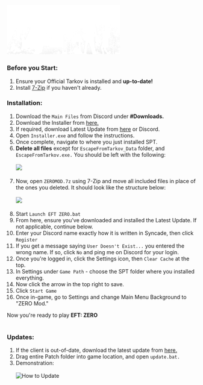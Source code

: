 <img src="https://github.com/bansakai/ZERO/blob/main/Resources/SmallBannerLogo.png" width="300" />

<br>

### Before you Start:

1. Ensure your Official Tarkov is installed and **up-to-date!**
2. Install [7-Zip](https://www.7-zip.org/a/7z2409-x64.exe) if you haven't already.

### Installation:

1. Download the `Main Files` from Discord under **#Downloads.**
2. Download the Installer from [here.](https://syncade.gg/spt)
3. If required, download Latest Update from [here](https://syncade.gg/zero/update) or Discord.
4. Open `Installer.exe` and follow the instructions.
5. Once complete, navigate to where you just installed SPT.
6. **Delete all files** except for `EscapeFromTarkov_Data` folder, and `EscapeFromTarkov.exe.` You should be left with the following:<br><br><img src="https://gitfront.io/r/bansakai/em1m9ZL7VfDC/ZERO/raw/Resources/Remains.png" width="500" /><br><br>
7. Now, open `ZEROMOD.7z` using 7-Zip and move all included files in place of the ones you deleted. It should look like the structure below:<br><br><img src="https://gitfront.io/r/bansakai/em1m9ZL7VfDC/ZERO/raw/Resources/Structure.png" width="500" /><br><br>
8. Start `Launch EFT ZERO.bat`
9. From here, ensure you've downloaded and installed the Latest Update. If not applicable, continue below.
10. Enter your Discord name exactly how it is written in Syncade, then click `Register`
11. If you get a message saying `User Doesn't Exist...` you entered the wrong name. If so, click `No` and ping me on Discord for your login.
12. Once you're logged in, click the Settings icon, then `Clear Cache` at the top.
13. In Settings under `Game Path` - choose the SPT folder where you installed everything.
14. Now click the arrow in the top right to save.
15. Click `Start Game`
16. Once in-game, go to Settings and change Main Menu Background to "ZERO Mod."

Now you're ready to play **EFT: ZERO**
<br><br>

### Updates:

1. If the client is out-of-date, download the latest update from [here.](https://syncade.gg/zero/update)
2. Drag entire Patch folder into game location, and open `update.bat.`
3. Demonstration:<br><br>
![How to Update](https://github.com/bansakai/ZERO/blob/main/Resources/HowToUpdate.gif)
